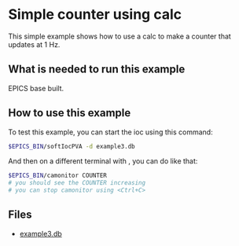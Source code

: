 # Simple counter using calc

This simple example shows how to use a calc to make a counter that
updates at 1 Hz.

## What is needed to run this example

EPICS base built.

## How to use this example

To test this example, you can start the ioc using this command:

``` bash
$EPICS_BIN/softIocPVA -d example3.db
```

And then on a different terminal with , you can do like that:

``` bash
$EPICS_BIN/camonitor COUNTER
# you should see the COUNTER increasing
# you can stop camonitor using <Ctrl+C>

```

## Files

* [example3.db](example3.db)
